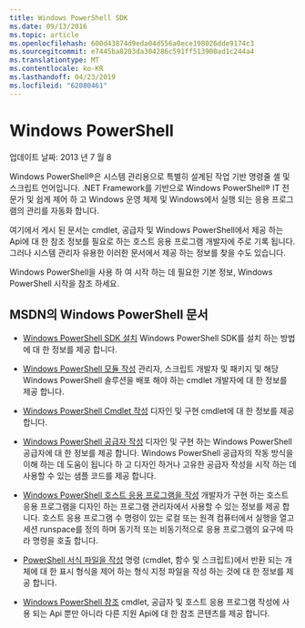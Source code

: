 ```yaml
---
title: Windows PowerShell SDK
ms.date: 09/13/2016
ms.topic: article
ms.openlocfilehash: 600d43874d9eda04d556a0ece198026dde9174c3
ms.sourcegitcommit: e7445ba8203da304286c591ff513900ad1c244a4
ms.translationtype: MT
ms.contentlocale: ko-KR
ms.lasthandoff: 04/23/2019
ms.locfileid: "62080461"
---
```

# <a name="windows-powershell"></a>Windows PowerShell

업데이트 날짜: 2013 년 7 월 8

Windows PowerShell®은 시스템 관리용으로 특별히 설계된 작업 기반 명령줄 셸 및 스크립트 언어입니다. .NET Framework를 기반으로 Windows PowerShell® IT 전문가 및 쉽게 제어 하 고 Windows 운영 체제 및 Windows에서 실행 되는 응용 프로그램의 관리를 자동화 합니다.

여기에서 게시 된 문서는 cmdlet, 공급자 및 Windows PowerShell에서 제공 하는 Api에 대 한 참조 정보를 필요로 하는 호스트 응용 프로그램 개발자에 주로 기록 됩니다.
그러나 시스템 관리자 유용한 이러한 문서에서 제공 하는 정보를 찾을 수도 있습니다.

Windows PowerShell을 사용 하 여 시작 하는 데 필요한 기본 정보, Windows PowerShell 시작을 참조 하세요.

## <a name="windows-powershell-documents-on-msdn"></a>MSDN의 Windows PowerShell 문서

- [Windows PowerShell SDK 설치](https://msdn.microsoft.com/en-us/library/ff458115.aspx) Windows PowerShell SDK를 설치 하는 방법에 대 한 정보를 제공 합니다.

- [Windows PowerShell 모듈 작성](./module/writing-a-windows-powershell-module.md) 관리자, 스크립트 개발자 및 패키지 및 해당 Windows PowerShell 솔루션을 배포 해야 하는 cmdlet 개발자에 대 한 정보를 제공 합니다.

- [Windows PowerShell Cmdlet 작성](./cmdlet/writing-a-windows-powershell-cmdlet.md) 디자인 및 구현 cmdlet에 대 한 정보를 제공 합니다.

- [Windows PowerShell 공급자 작성](./provider/writing-a-windows-powershell-provider.md) 디자인 및 구현 하는 Windows PowerShell 공급자에 대 한 정보를 제공 합니다. Windows PowerShell 공급자의 작동 방식을 이해 하는 데 도움이 됩니다 하 고 디자인 하거나 고유한 공급자 작성을 시작 하는 데 사용할 수 있는 샘플 코드를 제공 합니다.

- [Windows PowerShell 호스트 응용 프로그램을 작성](./hosting/writing-a-windows-powershell-host-application.md) 개발자가 구현 하는 호스트 응용 프로그램을 디자인 하는 프로그램 관리자에서 사용할 수 있는 정보를 제공 합니다. 호스트 응용 프로그램 수 명령이 있는 로컬 또는 원격 컴퓨터에서 실행을 열고 세션 runspace를 정의 하며 동기적 또는 비동기적으로 응용 프로그램의 요구에 따라 명령을 호출 합니다.

- [PowerShell 서식 파일을 작성](./format/writing-a-powershell-formatting-file.md) 명령 (cmdlet, 함수 및 스크립트)에서 반환 되는 개체에 대 한 표시 형식을 제어 하는 형식 지정 파일을 작성 하는 것에 대 한 정보를 제공 합니다.

- [Windows PowerShell 참조](./windows-powershell-reference.md) cmdlet, 공급자 및 호스트 응용 프로그램 작성에 사용 되는 Api 뿐만 아니라 다른 지원 Api에 대 한 참조 콘텐츠를 제공 합니다.
